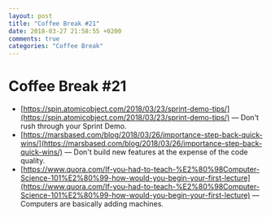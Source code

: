 ```yaml
---
layout: post
title: "Coffee Break #21"
date: 2018-03-27 21:58:55 +0200
comments: true
categories: "Coffee Break"
---
```


# Coffee Break #21

- [https://spin.atomicobject.com/2018/03/23/sprint-demo-tips/](https://spin.atomicobject.com/2018/03/23/sprint-demo-tips/) &mdash; Don't rush through your Sprint Demo.
- [https://marsbased.com/blog/2018/03/26/importance-step-back-quick-wins/](https://marsbased.com/blog/2018/03/26/importance-step-back-quick-wins/) &mdash; Don't build new features at the expense of the code quality.
- [https://www.quora.com/If-you-had-to-teach-%E2%80%98Computer-Science-101%E2%80%99-how-would-you-begin-your-first-lecture](https://www.quora.com/If-you-had-to-teach-%E2%80%98Computer-Science-101%E2%80%99-how-would-you-begin-your-first-lecture) &mdash; Computers are basically adding machines.

